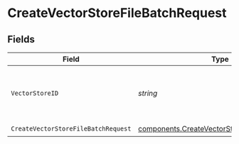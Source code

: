 # CreateVectorStoreFileBatchRequest


## Fields

| Field                                                                                                        | Type                                                                                                         | Required                                                                                                     | Description                                                                                                  | Example                                                                                                      |
| ------------------------------------------------------------------------------------------------------------ | ------------------------------------------------------------------------------------------------------------ | ------------------------------------------------------------------------------------------------------------ | ------------------------------------------------------------------------------------------------------------ | ------------------------------------------------------------------------------------------------------------ |
| `VectorStoreID`                                                                                              | *string*                                                                                                     | :heavy_check_mark:                                                                                           | The ID of the vector store for which to create a File Batch.<br/>                                            | vs_abc123                                                                                                    |
| `CreateVectorStoreFileBatchRequest`                                                                          | [components.CreateVectorStoreFileBatchRequest](../../models/components/createvectorstorefilebatchrequest.md) | :heavy_check_mark:                                                                                           | N/A                                                                                                          |                                                                                                              |
